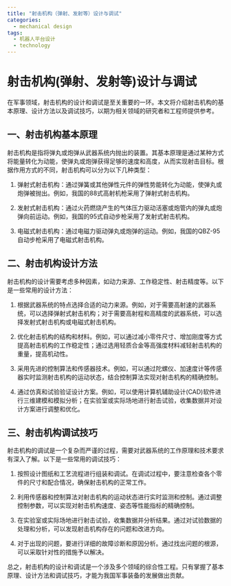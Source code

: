 ```yaml
---  
title: "射击机构（弹射、发射等）设计与调试"  
categories:  
  - mechanical design  
tags: 
  - 机器人平台设计 
  - technology  
---  
```


# 射击机构(弹射、发射等)设计与调试

在军事领域，射击机构的设计和调试是至关重要的一环。本文将介绍射击机构的基本原理、设计方法以及调试技巧，以期为相关领域的研究者和工程师提供参考。

## 一、射击机构基本原理

射击机构是指将弹丸或炮弹从武器系统内抛出的装置。其基本原理是通过某种方式将能量转化为动能，使弹丸或炮弹获得足够的速度和高度，从而实现射击目标。根据作用方式的不同，射击机构可以分为以下几种类型：

1. 弹射式射击机构：通过弹簧或其他弹性元件的弹性势能转化为动能，使弹丸或炮弹被抛出。例如，我国的88式高射机枪采用了弹射式射击机构。

2. 发射式射击机构：通过火药燃烧产生的气体压力驱动活塞或炮管内的弹丸或炮弹向前运动。例如，我国的95式自动步枪采用了发射式射击机构。

3. 电磁式射击机构：通过电磁力驱动弹丸或炮弹的运动。例如，我国的QBZ-95自动步枪采用了电磁式射击机构。

## 二、射击机构设计方法

射击机构的设计需要考虑多种因素，如动力来源、工作稳定性、射击精度等。以下是一些常用的设计方法：

1. 根据武器系统的特点选择合适的动力来源。例如，对于需要高射速的武器系统，可以选择弹射式射击机构；对于需要高射程和高精度的武器系统，可以选择发射式射击机构或电磁式射击机构。

2. 优化射击机构的结构和材料。例如，可以通过减小零件尺寸、增加刚度等方式提高射击机构的工作稳定性；通过选用轻质合金等高强度材料减轻射击机构的重量，提高机动性。

3. 采用先进的控制算法和传感器技术。例如，可以通过陀螺仪、加速度计等传感器实时监测射击机构的运动状态，结合控制算法实现对射击机构的精确控制。

4. 通过仿真和试验验证设计方案。例如，可以使用计算机辅助设计(CAD)软件进行三维建模和模拟分析；在实验室或实际场地进行射击试验，收集数据并对设计方案进行调整和优化。

## 三、射击机构调试技巧

射击机构的调试是一个复杂而严谨的过程，需要对武器系统的工作原理和技术要求有深入了解。以下是一些常用的调试技巧：

1. 按照设计图纸和工艺流程进行组装和调试。在调试过程中，要注意检查各个零件的尺寸和配合情况，确保射击机构的正常工作。

2. 利用传感器和控制算法对射击机构的运动状态进行实时监测和控制。通过调整控制参数，可以实现对射击机构速度、姿态等性能指标的精确控制。

3. 在实验室或实际场地进行射击试验，收集数据并分析结果。通过对试验数据的处理和分析，可以发现射击机构存在的问题和改进方向。

4. 对于出现的问题，要进行详细的故障诊断和原因分析。通过找出问题的根源，可以采取针对性的措施予以解决。

总之，射击机构的设计和调试是一个涉及多个领域的综合性工程。只有掌握了基本原理、设计方法和调试技巧，才能为我国军事装备的发展做出贡献。 
